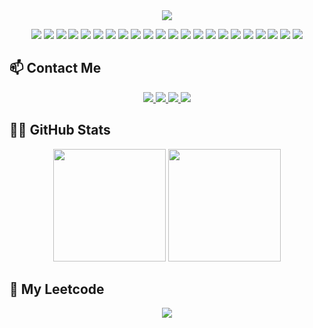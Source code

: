 <div align="center">
  <img src="https://capsule-render.vercel.app/api?type=venom&height=230&color=gradient&text=Software%20Engineer%20%7C%20AI%20Enthusiast&textBg=false&reversal=false&fontSize=40&fontColor=#RRGGBB&" />
</div>


<p align="center">
  <img src="https://img.shields.io/badge/Java-f7f7f7?style=for-the-badge&logo=Java&logoColor=red" />
  <img src="https://img.shields.io/badge/SpringBoot-6aad3d?style=for-the-badge&logo=SpringBoot&logoColor=red" />
  <img src="https://img.shields.io/badge/Python-3776AB?style=for-the-badge&logo=Python&logoColor=white" />
  <img src="https://img.shields.io/badge/PyTorch-EE4C2C?style=for-the-badge&logo=PyTorch&logoColor=white" />
  <img src="https://img.shields.io/badge/JavaScript-F7DF1E?style=for-the-badge&logo=JavaScript&logoColor=black" />
  <img src="https://img.shields.io/badge/TypeScript-3178c6?style=for-the-badge&logo=TypeScript&logoColor=white" />
  <img src="https://img.shields.io/badge/NestJS-red?style=for-the-badge&logo=NestJS&logoColor=white" />
  <img src="https://img.shields.io/badge/Linux-464560?style=for-the-badge&logo=Linux&logoColor=white" />
  <img src="https://img.shields.io/badge/Windows%20Server-0078D6?style=for-the-badge&logo=Windows&logoColor=white" />
  <img src="https://img.shields.io/badge/CI%2FCD-0A66C2?style=for-the-badge&logo=githubactions&logoColor=white" />
  <img src="https://img.shields.io/badge/AWS-232F3E?style=for-the-badge&logo=amazonaws&logoColor=white" />
  <img src="https://img.shields.io/badge/Docker-2496ED?style=for-the-badge&logo=docker&logoColor=white" />
  <img src="https://img.shields.io/badge/Kubernetes-326CE5?style=for-the-badge&logo=kubernetes&logoColor=white" />
  <img src="https://img.shields.io/badge/Networking-gray?style=for-the-badge&logo=cisco&logoColor=white" />
  <img src="https://img.shields.io/badge/Zabbix-EE0000?style=for-the-badge&logo=Zabbix&logoColor=white" />
  <img src="https://img.shields.io/badge/LibreNMS-f7f7f7?style=for-the-badge&logo=LibreNMS&logoColor=white" />
  <img src="https://img.shields.io/badge/Jenkins-D24939?style=for-the-badge&logo=Jenkins&logoColor=white" />
  <img src="https://img.shields.io/badge/PostgreSQL-405c6d?style=for-the-badge&logo=PostgreSQL&logoColor=white" />
  <img src="https://img.shields.io/badge/SQLServer-white?style=for-the-badge&logo=SQLServer&logoColor=white" />
  <img src="https://img.shields.io/badge/Prisma-red?style=for-the-badge&logo=Prisma&logoColor=white" />
  <img src="https://img.shields.io/badge/TypeORM-blue?style=for-the-badge&logo=TypeORM&logoColor=white" />
  <img src="https://img.shields.io/badge/VirtualMachine-white?style=for-the-badge&logo=VirtualMachine&logoColor=white" />
</p>


## 📫 Contact Me

<p align="center">
  <a href="https://leetcode.com/u/NhanDinh/" target="_blank">
    <img src="https://img.shields.io/badge/-LeetCode-FFA116?style=for-the-badge&logo=leetcode&logoColor=black" />
  </a>
  <a href="https://www.linkedin.com/in/nhandinhvan/" target="_blank">
    <img src="https://img.shields.io/badge/-LinkedIn-%230077B5?style=for-the-badge&logo=linkedin&logoColor=white" />
  </a>
  <a href="https://www.youtube.com/@Nhanvdinh" target="_blank">
    <img src="https://img.shields.io/badge/YouTube-FF0000?style=for-the-badge&logo=youtube&logoColor=white" />
  </a>
  <a href="https://www.instagram.com/nhandinh.vann/" target="_blank">
    <img src="https://img.shields.io/badge/-Instagram-%23E4405F?style=for-the-badge&logo=instagram&logoColor=white" />
  </a>
</p>


## 🧑‍💻 GitHub Stats

<p align="center">
  <img src="https://github-readme-stats.vercel.app/api?username=nhandinhvan&show_icons=true&theme=dark&count_private=true" height="180" />
  <img src="https://github-readme-stats.vercel.app/api/top-langs/?username=nhandinhvan&theme=dark&layout=compact" height="180" />
</p>


## 🏅 My Leetcode

<p align="center">
  <img src="https://leetcard.jacoblin.cool/NhanDinh?theme=dark&ext=activity" />
</p>
